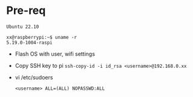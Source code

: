 # Pre-req
    Ubuntu 22.10

    xx@raspberrypi:~$ uname -r
    5.19.0-1004-raspi

- Flash OS with user, wifi settings
- Copy SSH key to pi `ssh-copy-id -i id_rsa <username>@192.168.0.xx`
- vi /etc/sudoers

      <username> ALL=(ALL) NOPASSWD:ALL